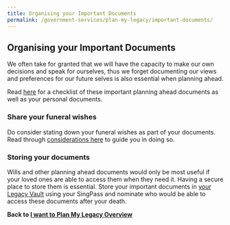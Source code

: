 ```yaml
---
title: Organising your Important Documents
permalink: /government-services/plan-my-legacy/important-documents/
---
```


## Organising your Important Documents

We often take for granted that we will have the capacity to make our own decisions and speak for ourselves, thus we forget documenting our views and preferences for our future selves is also essential when planning ahead. 

Read <a href="https://www.mylegacy.gov.sg/guides/planning-ahead/organise-important-documents/" target="_blank">here</a> for a checklist of these important planning ahead documents as well as your personal documents.


### Share your funeral wishes

Do consider stating down your funeral wishes as part of your documents. Read through <a href="https://www.mylegacy.gov.sg/guides/planning-ahead/share-your-funeral-wishes/" target="_blank">considerations here</a> to guide you in doing so.


### Storing your documents

Wills and other planning ahead documents would only be most useful if your loved ones are able to access them when they need it. Having a secure place to store them is essential. Store your important documents in <a href="https://www.mylegacy.gov.sg/vault" target="_blank">your Legacy Vault</a> using your SingPass and nominate who would be able to access these documents after your death.



**Back to [I want to Plan My Legacy Overview](/government-services/plan-my-legacy/overview/)**
